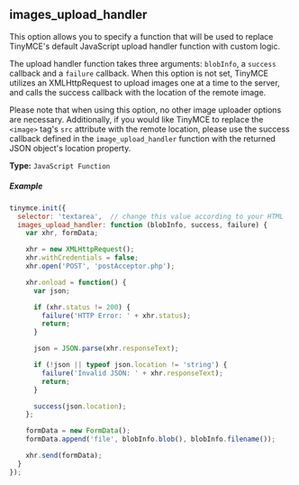 ## images_upload_handler

This option allows you to specify a function that will be used to replace TinyMCE's default JavaScript upload handler function with custom logic.

The upload handler function takes three arguments: `blobInfo`, a `success` callback and a `failure` callback. When this option is not set, TinyMCE utilizes an XMLHttpRequest to upload images one at a time to the server, and calls the success callback with the location of the remote image.

Please note that when using this option, no other image uploader options are necessary. Additionally, if you would like TinyMCE to replace the `<image>` tag's `src` attribute with the remote location, please use the success callback defined in the `image_upload_handler` function with the returned JSON object's location property.

**Type:** `JavaScript Function`

##### Example

```js
tinymce.init({
  selector: 'textarea',  // change this value according to your HTML
  images_upload_handler: function (blobInfo, success, failure) {
    var xhr, formData;

    xhr = new XMLHttpRequest();
    xhr.withCredentials = false;
    xhr.open('POST', 'postAcceptor.php');

    xhr.onload = function() {
      var json;

      if (xhr.status != 200) {
        failure('HTTP Error: ' + xhr.status);
        return;
      }

      json = JSON.parse(xhr.responseText);

      if (!json || typeof json.location != 'string') {
        failure('Invalid JSON: ' + xhr.responseText);
        return;
      }

      success(json.location);
    };

    formData = new FormData();
    formData.append('file', blobInfo.blob(), blobInfo.filename());

    xhr.send(formData);
  }
});
```
